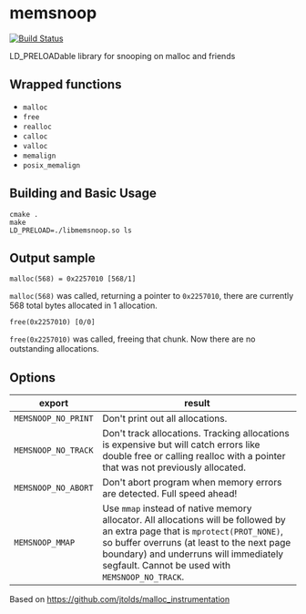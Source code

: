 # memsnoop

[![Build Status](https://travis-ci.org/minutils/memsnoop.svg?branch=master)](https://travis-ci.org/minutils/memsnoop)

LD_PRELOADable library for snooping on malloc and friends

## Wrapped functions

- `malloc`
- `free`
- `realloc`
- `calloc`
- `valloc`
- `memalign`
- `posix_memalign`

## Building and Basic Usage
```
cmake .
make
LD_PRELOAD=./libmemsnoop.so ls
```

## Output sample
```
malloc(568) = 0x2257010 [568/1]
```
`malloc(568)` was called, returning a pointer to `0x2257010`, there are currently 568 total bytes allocated in 1 allocation.
```
free(0x2257010) [0/0]
```
`free(0x2257010)` was called, freeing that chunk.  Now there are no outstanding allocations.

## Options

export  | result
------------- | -------------
`MEMSNOOP_NO_PRINT`  | Don't print out all allocations.
`MEMSNOOP_NO_TRACK`  | Don't track allocations.  Tracking allocations is expensive but will catch errors like double free or calling realloc with a pointer that was not previously allocated.
`MEMSNOOP_NO_ABORT`  | Don't abort program when memory errors are detected.  Full speed ahead!
`MEMSNOOP_MMAP`      | Use `mmap` instead of native memory allocator.  All allocations will be followed by an extra page that is `mprotect(PROT_NONE)`, so buffer overruns (at least to the next page boundary) and underruns will immediately segfault.  Cannot be used with `MEMSNOOP_NO_TRACK`.

Based on https://github.com/jtolds/malloc_instrumentation
